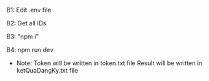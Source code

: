 B1: Edit .env file

B2: Get all IDs

B3: "npm i"

B4: npm run dev

* Note:
Token will be written in token.txt file
Result will be written in ketQuaDangKy.txt file